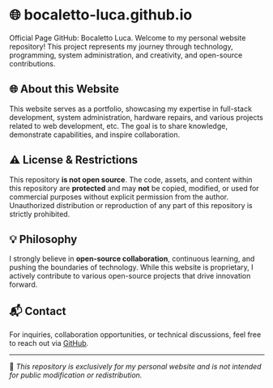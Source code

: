 # 🌐 bocaletto-luca.github.io
Official Page GitHub: Bocaletto Luca.
Welcome to my personal website repository! This project represents my journey through technology, programming, system administration, and creativity, and open-source contributions.

## 🌐 About this Website
This website serves as a portfolio, showcasing my expertise in full-stack development, system administration, hardware repairs, and various projects related to web development, etc. The goal is to share knowledge, demonstrate capabilities, and inspire collaboration.

## ⚠️ License & Restrictions
This repository **is not open source**. The code, assets, and content within this repository are **protected** and may **not** be copied, modified, or used for commercial purposes without explicit permission from the author. Unauthorized distribution or reproduction of any part of this repository is strictly prohibited.
## 💡 Philosophy
I strongly believe in **open-source collaboration**, continuous learning, and pushing the boundaries of technology. While this website is proprietary, I actively contribute to various open-source projects that drive innovation forward.

## 📬 Contact
For inquiries, collaboration opportunities, or technical discussions, feel free to reach out via [GitHub](https://github.com/bocaletto-luca).

---
🔹 *This repository is exclusively for my personal website and is not intended for public modification or redistribution.*
